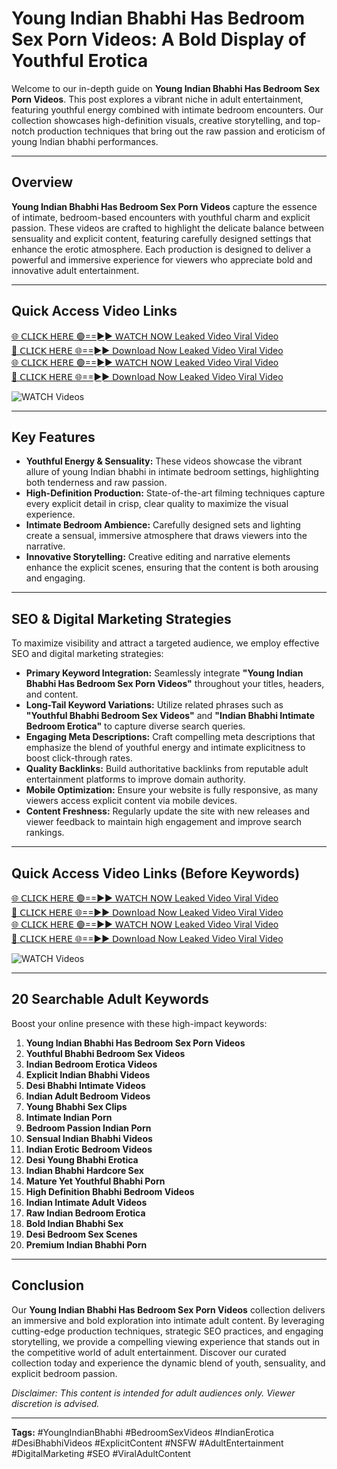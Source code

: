 # Young Indian Bhabhi Has Bedroom Sex Porn Videos: A Bold Display of Youthful Erotica

Welcome to our in-depth guide on **Young Indian Bhabhi Has Bedroom Sex Porn Videos**. This post explores a vibrant niche in adult entertainment, featuring youthful energy combined with intimate bedroom encounters. Our collection showcases high-definition visuals, creative storytelling, and top-notch production techniques that bring out the raw passion and eroticism of young Indian bhabhi performances.

---

## Overview

**Young Indian Bhabhi Has Bedroom Sex Porn Videos** capture the essence of intimate, bedroom-based encounters with youthful charm and explicit passion. These videos are crafted to highlight the delicate balance between sensuality and explicit content, featuring carefully designed settings that enhance the erotic atmosphere. Each production is designed to deliver a powerful and immersive experience for viewers who appreciate bold and innovative adult entertainment.

---

## Quick Access Video Links

[🌐 𝖢𝖫𝖨𝖢𝖪 𝖧𝖤𝖱𝖤 🟢==►► 𝖶𝖠𝖳𝖢𝖧 𝖭𝖮𝖶 Leaked Video Viral Video](https://vcr24.blogspot.com/)  
[🔴 𝖢𝖫𝖨𝖢𝖪 𝖧𝖤𝖱𝖤 🌐==►► 𝖣𝗈𝗐𝗇𝗅𝗈𝖺𝖽 Now Leaked Video Viral Video](https://vcr24.blogspot.com/)  
[🌐 𝖢𝖫𝖨𝖢𝖪 𝖧𝖤𝖱𝖤 🟢==►► 𝖶𝖠𝖳𝖢𝖧 𝖭𝖮𝖶 Leaked Video Viral Video](https://vcr24.blogspot.com/)  
[🔴 𝖢𝖫𝖨𝖢𝖪 𝖧𝖤𝖱𝖤 🌐==►► 𝖣𝗈𝗐𝗇𝗅𝗈𝖺𝖽 Now Leaked Video Viral Video](https://vcr24.blogspot.com/)

<a href="https://vcr24.blogspot.com/" rel="nofollow" data-target="animated-image.originalLink">
  <img src="https://camo.githubusercontent.com/8a4f000d20f83aca3bf7ec5f350d767afa0574a8a352519fd8cfa583a6f93a33/68747470733a2f2f692e696d6775722e636f6d2f644a486b345a712e676966" alt="WATCH Videos" style="max-width: 100%; display: inline-block;">
</a>

---

## Key Features

- **Youthful Energy & Sensuality:** These videos showcase the vibrant allure of young Indian bhabhi in intimate bedroom settings, highlighting both tenderness and raw passion.
- **High-Definition Production:** State-of-the-art filming techniques capture every explicit detail in crisp, clear quality to maximize the visual experience.
- **Intimate Bedroom Ambience:** Carefully designed sets and lighting create a sensual, immersive atmosphere that draws viewers into the narrative.
- **Innovative Storytelling:** Creative editing and narrative elements enhance the explicit scenes, ensuring that the content is both arousing and engaging.

---

## SEO & Digital Marketing Strategies

To maximize visibility and attract a targeted audience, we employ effective SEO and digital marketing strategies:
- **Primary Keyword Integration:** Seamlessly integrate **"Young Indian Bhabhi Has Bedroom Sex Porn Videos"** throughout your titles, headers, and content.
- **Long-Tail Keyword Variations:** Utilize related phrases such as **"Youthful Bhabhi Bedroom Sex Videos"** and **"Indian Bhabhi Intimate Bedroom Erotica"** to capture diverse search queries.
- **Engaging Meta Descriptions:** Craft compelling meta descriptions that emphasize the blend of youthful energy and intimate explicitness to boost click-through rates.
- **Quality Backlinks:** Build authoritative backlinks from reputable adult entertainment platforms to improve domain authority.
- **Mobile Optimization:** Ensure your website is fully responsive, as many viewers access explicit content via mobile devices.
- **Content Freshness:** Regularly update the site with new releases and viewer feedback to maintain high engagement and improve search rankings.

---

## Quick Access Video Links (Before Keywords)

[🌐 𝖢𝖫𝖨𝖢𝖪 𝖧𝖤𝖱𝖤 🟢==►► 𝖶𝖠𝖳𝖢𝖧 𝖭𝖮𝖶 Leaked Video Viral Video](https://vcr24.blogspot.com/)  
[🔴 𝖢𝖫𝖨𝖢𝖪 𝖧𝖤𝖱𝖤 🌐==►► 𝖣𝗈𝗐𝗇𝗅𝗈𝖺𝖽 Now Leaked Video Viral Video](https://vcr24.blogspot.com/)  
[🌐 𝖢𝖫𝖨𝖢𝖪 𝖧𝖤𝖱𝖤 🟢==►► 𝖶𝖠𝖳𝖢𝖧 𝖭𝖮𝖶 Leaked Video Viral Video](https://vcr24.blogspot.com/)  
[🔴 𝖢𝖫𝖨𝖢𝖪 𝖧𝖤𝖱𝖤 🌐==►► 𝖣𝗈𝗐𝗇𝗅𝗈𝖺𝖽 Now Leaked Video Viral Video](https://vcr24.blogspot.com/)

<a href="https://vcr24.blogspot.com/" rel="nofollow" data-target="animated-image.originalLink">
  <img src="https://camo.githubusercontent.com/8a4f000d20f83aca3bf7ec5f350d767afa0574a8a352519fd8cfa583a6f93a33/68747470733a2f2f692e696d6775722e636f6d2f644a486b345a712e676966" alt="WATCH Videos" style="max-width: 100%; display: inline-block;">
</a>

---

## 20 Searchable Adult Keywords

Boost your online presence with these high-impact keywords:
1. **Young Indian Bhabhi Has Bedroom Sex Porn Videos**
2. **Youthful Bhabhi Bedroom Sex Videos**
3. **Indian Bedroom Erotica Videos**
4. **Explicit Indian Bhabhi Videos**
5. **Desi Bhabhi Intimate Videos**
6. **Indian Adult Bedroom Videos**
7. **Young Bhabhi Sex Clips**
8. **Intimate Indian Porn**
9. **Bedroom Passion Indian Porn**
10. **Sensual Indian Bhabhi Videos**
11. **Indian Erotic Bedroom Videos**
12. **Desi Young Bhabhi Erotica**
13. **Indian Bhabhi Hardcore Sex**
14. **Mature Yet Youthful Bhabhi Porn**
15. **High Definition Bhabhi Bedroom Videos**
16. **Indian Intimate Adult Videos**
17. **Raw Indian Bedroom Erotica**
18. **Bold Indian Bhabhi Sex**
19. **Desi Bedroom Sex Scenes**
20. **Premium Indian Bhabhi Porn**

---

## Conclusion

Our **Young Indian Bhabhi Has Bedroom Sex Porn Videos** collection delivers an immersive and bold exploration into intimate adult content. By leveraging cutting-edge production techniques, strategic SEO practices, and engaging storytelling, we provide a compelling viewing experience that stands out in the competitive world of adult entertainment. Discover our curated collection today and experience the dynamic blend of youth, sensuality, and explicit bedroom passion.

*Disclaimer: This content is intended for adult audiences only. Viewer discretion is advised.*

---

**Tags:** #YoungIndianBhabhi #BedroomSexVideos #IndianErotica #DesiBhabhiVideos #ExplicitContent #NSFW #AdultEntertainment #DigitalMarketing #SEO #ViralAdultContent
